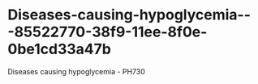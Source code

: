 # Diseases-causing-hypoglycemia---85522770-38f9-11ee-8f0e-0be1cd33a47b
Diseases causing hypoglycemia - PH730
